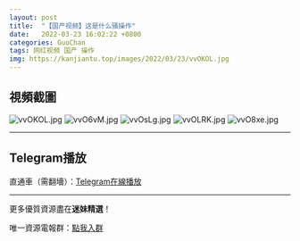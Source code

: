 ```yaml
---
layout: post
title:  "【国产视频】这是什么骚操作"
date:   2022-03-23 16:02:22 +0800
categories: GuoChan
tags: 网红视频 国产 操作
img: https://kanjiantu.top/images/2022/03/23/vvOKOL.jpg
---
```



## 視頻截圖

![vvOKOL.jpg](https://kanjiantu.top/images/2022/03/23/vvOKOL.jpg)
![vvO6vM.jpg](https://kanjiantu.top/images/2022/03/23/vvO6vM.jpg)
![vvOsLg.jpg](https://kanjiantu.top/images/2022/03/23/vvOsLg.jpg)
![vvOLRK.jpg](https://kanjiantu.top/images/2022/03/23/vvOLRK.jpg)
![vvO8xe.jpg](https://kanjiantu.top/images/2022/03/23/vvO8xe.jpg)

* * *
## Telegram播放

直通車（需翻墻）：[Telegram在線播放](https://t.me/mimeijingxuan/260)

* * *
更多優質資源盡在**迷妹精選**！

唯一資源電報群：[點我入群](https://t.me/mimeijingxuan)


